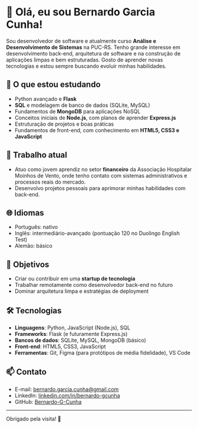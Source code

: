 # 👋 Olá, eu sou Bernardo Garcia Cunha!

Sou desenvolvedor de software e atualmente curso **Análise e Desenvolvimento de Sistemas** na PUC-RS. Tenho grande interesse em desenvolvimento back-end, arquitetura de software e na construção de aplicações limpas e bem estruturadas. Gosto de aprender novas tecnologias e estou sempre buscando evoluir minhas habilidades.

## 🌱 O que estou estudando

- Python avançado e **Flask**
- **SQL** e modelagem de banco de dados (SQLite, MySQL)
- Fundamentos de **MongoDB** para aplicações NoSQL
- Conceitos iniciais de **Node.js**, com planos de aprender **Express.js**
- Estruturação de projetos e boas práticas
- Fundamentos de front-end, com conhecimento em **HTML5, CSS3 e JavaScript**

## 💼 Trabalho atual

- Atuo como jovem aprendiz no setor **financeiro** da Associação Hospitalar Moinhos de Vento, onde tenho contato com sistemas administrativos e processos reais do mercado.
- Desenvolvo projetos pessoais para aprimorar minhas habilidades com back-end.

## 🌐 Idiomas

- Português: nativo  
- Inglês: intermediário-avançado (pontuação 120 no Duolingo English Test)
- Alemão: básico

## 🚀 Objetivos

- Criar ou contribuir em uma **startup de tecnologia**
- Trabalhar remotamente como desenvolvedor back-end no futuro
- Dominar arquitetura limpa e estratégias de deployment

## 🛠️ Tecnologias

- **Linguagens**: Python, JavaScript (Node.js), SQL
- **Frameworks**: Flask (e futuramente Express.js)
- **Bancos de dados**: SQLite, MySQL, MongoDB (básico)
- **Front-end**: HTML5, CSS3, JavaScript
- **Ferramentas**: Git, Figma (para protótipos de média fidelidade), VS Code

## 📫 Contato

- E-mail: [bernardo.garcia.cunha@gmail.com](mailto:bernardo.garcia.cunha@gmail.com)
- LinkedIn: [linkedin.com/in/bernardo-gcunha](https://www.linkedin.com/in/bernardo-gcunha)
- GitHub: [Bernardo-G-Cunha](https://github.com/Bernardo-G-Cunha)

---

Obrigado pela visita! 🚀
